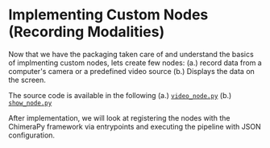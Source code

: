 # Implementing Custom Nodes (Recording Modalities)
Now that we have the packaging taken care of and understand the basics of implmenting custom nodes, lets create few nodes: (a.) record data from a computer's camera or a predefined video source  (b.) Displays the data on the screen.

The source code is available in the following (a.) [`video_node.py`](./chimerapy-tutorial/chimerapy_tutorial/video_node.py) (b.) [`show_node.py`](./chimerapy-tutorial/chimerapy_tutorial/show_node.py)

After implementation, we will look at registering the nodes with the ChimeraPy framework via entrypoints and executing the pipeline with JSON configuration.
